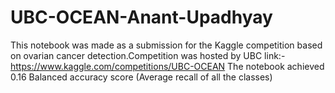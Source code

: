 # UBC-OCEAN-Anant-Upadhyay
This notebook was made as a submission for the Kaggle competition based on ovarian cancer detection.Competition was hosted by UBC link:-https://www.kaggle.com/competitions/UBC-OCEAN
The notebook achieved 0.16 Balanced accuracy score (Average recall of all the classes)
